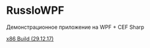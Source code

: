 # RussloWPF

Демонстрационное приложение на WPF + CEF Sharp

[x86 Build (29.12.17)](https://yadi.sk/d/oAl2rcQT3R4Rcx)
